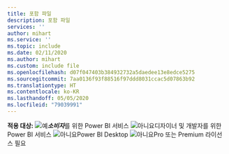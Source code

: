 ```yaml
---
title: 포함 파일
description: 포함 파일
services: ''
author: mihart
ms.service: ''
ms.topic: include
ms.date: 02/11/2020
ms.author: mihart
ms.custom: include file
ms.openlocfilehash: d07f047403b384932732a5daedee13e8edce5275
ms.sourcegitcommit: 7aa0136f93f88516f97ddd8031ccac5d07863b92
ms.translationtype: HT
ms.contentlocale: ko-KR
ms.lasthandoff: 05/05/2020
ms.locfileid: "79039991"
---
```

<Token>**적용 대상:** ![예](media/yes.png)***소비자***를 위한 Power BI 서비스 ![아니요](media/no.png)디자이너 및 개발자를 위한 Power BI 서비스 ![아니요](media/no.png)Power BI Desktop ![아니요](media/no.png)Pro 또는 Premium 라이선스 필요 </Token>